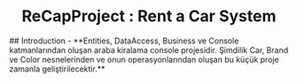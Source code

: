 <h1 align="center">ReCapProject : Rent a Car System</h1> 
## Introduction
- **Entities, DataAccess, Business ve Console katmanlarından oluşan araba kiralama console projesidir. Şimdilik Car, Brand ve Color nesnelerinden ve onun operasyonlarından oluşan bu küçük proje zamanla geliştirilecektir.**
